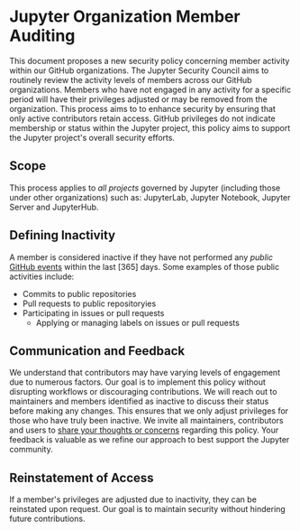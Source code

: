 # Jupyter Organization Member Auditing

This document proposes a new security policy concerning member activity within our GitHub organizations.
The Jupyter Security Council aims to routinely review the activity levels of members across our GitHub organizations.
Members who have not engaged in any activity for a specific period will have their privileges adjusted or may be removed from the organization. This process aims to to enhance security by ensuring that only active contributors retain access. GitHub privileges do not indicate membership or status within the Jupyter project, this policy aims to support the Jupyter project's overall security efforts.

## Scope

This process applies to *all projects* governed by Jupyter (including those under other organizations) such as: JupyterLab, Jupyter Notebook, Jupyter Server and JupyterHub.

## Defining Inactivity

A member is considered inactive if they have not performed any *public* [GitHub events](https://docs.github.com/en/rest/activity/events?apiVersion=2022-11-28#list-public-events-for-a-user) within the last [365] days. Some examples of those public activities include:

- Commits to public repositories
- Pull requests to public repositoryies
- Participating in issues or pull requests
    - Applying or managing labels on issues or pull requests

## Communication and Feedback

We understand that contributors may have varying levels of engagement due to numerous factors. Our goal is to implement this policy without disrupting workflows or discouraging contributions.
We will reach out to maintainers and members identified as inactive to discuss their status before making any changes. This ensures that we only adjust privileges for those who have truly been inactive.
We invite all maintainers, contributors and users to [share your thoughts or concerns](https://jupyter.org/security#community-reshttps://github.com/jupyter/security/issues/99) regarding this policy. Your feedback is valuable as we refine our approach to best support the Jupyter community.

## Reinstatement of Access

If a member's privileges are adjusted due to inactivity, they can be reinstated upon request. Our goal is to maintain security without hindering future contributions.